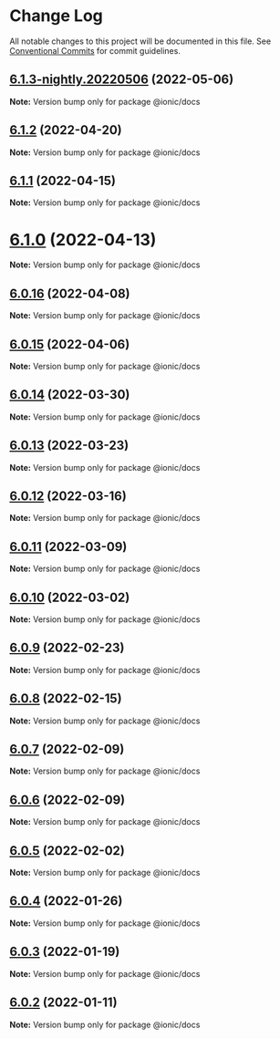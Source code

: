 # Change Log

All notable changes to this project will be documented in this file.
See [Conventional Commits](https://conventionalcommits.org) for commit guidelines.

## [6.1.3-nightly.20220506](https://github.com/ionic-team/ionic-docs/compare/v6.0.0-rc.2...v6.1.3-nightly.20220506) (2022-05-06)

**Note:** Version bump only for package @ionic/docs





## [6.1.2](https://github.com/ionic-team/ionic-docs/compare/v6.1.1...v6.1.2) (2022-04-20)

**Note:** Version bump only for package @ionic/docs





## [6.1.1](https://github.com/ionic-team/ionic-docs/compare/v6.1.0...v6.1.1) (2022-04-15)

**Note:** Version bump only for package @ionic/docs





# [6.1.0](https://github.com/ionic-team/ionic-docs/compare/v6.0.14...v6.1.0) (2022-04-13)

**Note:** Version bump only for package @ionic/docs





## [6.0.16](https://github.com/ionic-team/ionic-docs/compare/v6.0.15...v6.0.16) (2022-04-08)

**Note:** Version bump only for package @ionic/docs





## [6.0.15](https://github.com/ionic-team/ionic-docs/compare/v6.0.14...v6.0.15) (2022-04-06)

**Note:** Version bump only for package @ionic/docs





## [6.0.14](https://github.com/ionic-team/ionic-docs/compare/v6.0.13...v6.0.14) (2022-03-30)

**Note:** Version bump only for package @ionic/docs





## [6.0.13](https://github.com/ionic-team/ionic-docs/compare/v6.0.12...v6.0.13) (2022-03-23)

**Note:** Version bump only for package @ionic/docs





## [6.0.12](https://github.com/ionic-team/ionic-docs/compare/v6.0.11...v6.0.12) (2022-03-16)

**Note:** Version bump only for package @ionic/docs





## [6.0.11](https://github.com/ionic-team/ionic-docs/compare/v6.0.10...v6.0.11) (2022-03-09)

**Note:** Version bump only for package @ionic/docs





## [6.0.10](https://github.com/ionic-team/ionic-docs/compare/v6.0.9...v6.0.10) (2022-03-02)

**Note:** Version bump only for package @ionic/docs





## [6.0.9](https://github.com/ionic-team/ionic-docs/compare/v6.0.8...v6.0.9) (2022-02-23)

**Note:** Version bump only for package @ionic/docs





## [6.0.8](https://github.com/ionic-team/ionic-docs/compare/v6.0.7...v6.0.8) (2022-02-15)

**Note:** Version bump only for package @ionic/docs





## [6.0.7](https://github.com/ionic-team/ionic-docs/compare/v6.0.6...v6.0.7) (2022-02-09)

**Note:** Version bump only for package @ionic/docs





## [6.0.6](https://github.com/ionic-team/ionic-docs/compare/v6.0.5...v6.0.6) (2022-02-09)

**Note:** Version bump only for package @ionic/docs





## [6.0.5](https://github.com/ionic-team/ionic-docs/compare/v6.0.4...v6.0.5) (2022-02-02)

**Note:** Version bump only for package @ionic/docs





## [6.0.4](https://github.com/ionic-team/ionic-docs/compare/v6.0.3...v6.0.4) (2022-01-26)

**Note:** Version bump only for package @ionic/docs





## [6.0.3](https://github.com/ionic-team/ionic-docs/compare/v6.0.2...v6.0.3) (2022-01-19)

**Note:** Version bump only for package @ionic/docs





## [6.0.2](https://github.com/ionic-team/ionic-docs/compare/v6.0.1...v6.0.2) (2022-01-11)

**Note:** Version bump only for package @ionic/docs
